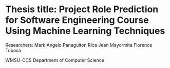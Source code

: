 # Thesis title: Project Role Prediction for Software Engineering Course Using Machine Learning Techniques

Researchers:
Mark Angelo Panaguiton
Rica Jean Mayormita
Florence Tubosa

WMSU-CCS
Department of Computer Science
